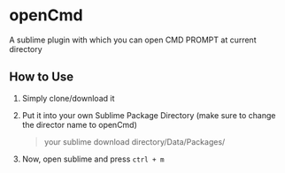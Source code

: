 # openCmd

A sublime plugin with which you can open CMD PROMPT at current directory

## How to Use

1. Simply clone/download it

2. Put it into your own Sublime Package Directory (make sure to change the director name to openCmd)

	> your sublime download directory/Data/Packages/

3. Now, open sublime and press `ctrl + m`  
